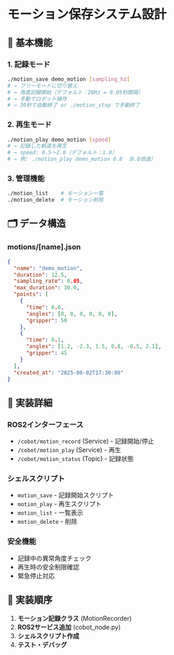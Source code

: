 # モーション保存システム設計

## 📝 基本機能

### 1. 記録モード
```bash
./motion_save demo_motion [sampling_hz]
# → フリーモードに切り替え
# → 角度記録開始（デフォルト：20Hz = 0.05秒間隔）
# → 手動でロボット操作
# → 30秒で自動終了 or ./motion_stop で手動終了
```

### 2. 再生モード  
```bash
./motion_play demo_motion [speed]
# → 記録した軌道を再生
# → speed: 0.5〜2.0（デフォルト：1.0）
# → 例: ./motion_play demo_motion 0.8 （0.8倍速）
```

### 3. 管理機能
```bash
./motion_list    # モーション一覧
./motion_delete  # モーション削除
```

## 🗂️ データ構造

### motions/[name].json
```json
{
  "name": "demo_motion",
  "duration": 12.5,
  "sampling_rate": 0.05,
  "max_duration": 30.0,
  "points": [
    {
      "time": 0.0,
      "angles": [0, 0, 0, 0, 0, 0],
      "gripper": 50
    },
    {
      "time": 0.1, 
      "angles": [1.2, -2.3, 1.5, 0.8, -0.5, 2.1],
      "gripper": 45
    }
  ],
  "created_at": "2025-08-02T17:30:00"
}
```

## 🔧 実装詳細

### ROS2インターフェース
- `/cobot/motion_record` (Service) - 記録開始/停止
- `/cobot/motion_play` (Service) - 再生
- `/cobot/motion_status` (Topic) - 記録状態

### シェルスクリプト
- `motion_save` - 記録開始スクリプト
- `motion_play` - 再生スクリプト  
- `motion_list` - 一覧表示
- `motion_delete` - 削除

### 安全機能
- 記録中の異常角度チェック
- 再生時の安全制限確認
- 緊急停止対応

## 🎯 実装順序

1. **モーション記録クラス** (MotionRecorder)
2. **ROS2サービス追加** (cobot_node.py)
3. **シェルスクリプト作成**
4. **テスト・デバッグ**